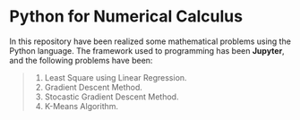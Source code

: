 # Python for Numerical Calculus

In this repository have been realized some mathematical problems using the Python language.
The framework used to programming has been __Jupyter__, and the following problems have been:

> 1. Least Square using Linear Regression.
> 2. Gradient Descent Method.
> 3. Stocastic Gradient Descent Method.
> 4. K-Means Algorithm.